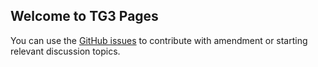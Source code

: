 ## Welcome to TG3 Pages

You can use the [GitHub issues](https://github.com/tdwg/bdq/issues) to contribute with amendment or starting relevant discussion topics.
